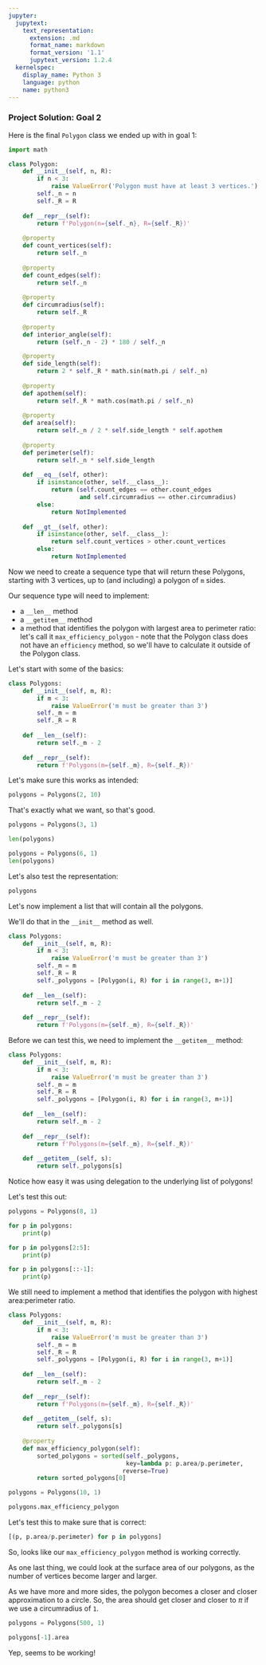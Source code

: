 ```yaml
---
jupyter:
  jupytext:
    text_representation:
      extension: .md
      format_name: markdown
      format_version: '1.1'
      jupytext_version: 1.2.4
  kernelspec:
    display_name: Python 3
    language: python
    name: python3
---
```


### Project Solution: Goal 2


Here is the final `Polygon` class we ended up with in goal 1:

```python
import math

class Polygon:
    def __init__(self, n, R):
        if n < 3:
            raise ValueError('Polygon must have at least 3 vertices.')
        self._n = n
        self._R = R
        
    def __repr__(self):
        return f'Polygon(n={self._n}, R={self._R})'
    
    @property
    def count_vertices(self):
        return self._n
    
    @property
    def count_edges(self):
        return self._n
    
    @property
    def circumradius(self):
        return self._R
    
    @property
    def interior_angle(self):
        return (self._n - 2) * 180 / self._n

    @property
    def side_length(self):
        return 2 * self._R * math.sin(math.pi / self._n)
    
    @property
    def apothem(self):
        return self._R * math.cos(math.pi / self._n)
    
    @property
    def area(self):
        return self._n / 2 * self.side_length * self.apothem
    
    @property
    def perimeter(self):
        return self._n * self.side_length
    
    def __eq__(self, other):
        if isinstance(other, self.__class__):
            return (self.count_edges == other.count_edges 
                    and self.circumradius == other.circumradius)
        else:
            return NotImplemented
        
    def __gt__(self, other):
        if isinstance(other, self.__class__):
            return self.count_vertices > other.count_vertices
        else:
            return NotImplemented
```

Now we need to create a sequence type that will return these Polygons, starting with 3 vertices, up to (and including) a polygon of `m` sides.

Our sequence type will need to implement:
* a `__len__` method
* a `__getitem__` method
* a method that identifies the polygon with largest area to perimeter ratio: let's call it `max_efficiency_polygon` - note that the Polygon class does not have an `efficiency` method, so we'll have to calculate it outside of the Polygon class.


Let's start with some of the basics:

```python
class Polygons:
    def __init__(self, m, R):
        if m < 3:
            raise ValueError('m must be greater than 3')
        self._m = m
        self._R = R
        
    def __len__(self):
        return self._m - 2
    
    def __repr__(self):
        return f'Polygons(m={self._m}, R={self._R})'
```

Let's make sure this works as intended:

```python
polygons = Polygons(2, 10)
```

That's exactly what we want, so that's good.

```python
polygons = Polygons(3, 1)
```

```python
len(polygons)
```

```python
polygons = Polygons(6, 1)
len(polygons)
```

Let's also test the representation:

```python
polygons
```

 Let's now implement a list that will contain all the polygons.
 
 We'll do that in the `__init__` method as well.

```python
class Polygons:
    def __init__(self, m, R):
        if m < 3:
            raise ValueError('m must be greater than 3')
        self._m = m
        self._R = R
        self._polygons = [Polygon(i, R) for i in range(3, m+1)]
        
    def __len__(self):
        return self._m - 2
    
    def __repr__(self):
        return f'Polygons(m={self._m}, R={self._R})'
```

Before we can test this, we need to implement the `__getitem__` method:

```python
class Polygons:
    def __init__(self, m, R):
        if m < 3:
            raise ValueError('m must be greater than 3')
        self._m = m
        self._R = R
        self._polygons = [Polygon(i, R) for i in range(3, m+1)]
        
    def __len__(self):
        return self._m - 2
    
    def __repr__(self):
        return f'Polygons(m={self._m}, R={self._R})'
    
    def __getitem__(self, s):
        return self._polygons[s]
```

Notice how easy it was using delegation to the underlying list of polygons!


Let's test this out:

```python
polygons = Polygons(8, 1)
```

```python
for p in polygons:
    print(p)
```

```python
for p in polygons[2:5]:
    print(p)
```

```python
for p in polygons[::-1]:
    print(p)
```

We still need to implement a method that identifies the polygon with highest area:perimeter ratio.

```python
class Polygons:
    def __init__(self, m, R):
        if m < 3:
            raise ValueError('m must be greater than 3')
        self._m = m
        self._R = R
        self._polygons = [Polygon(i, R) for i in range(3, m+1)]
        
    def __len__(self):
        return self._m - 2
    
    def __repr__(self):
        return f'Polygons(m={self._m}, R={self._R})'
    
    def __getitem__(self, s):
        return self._polygons[s]
    
    @property
    def max_efficiency_polygon(self):
        sorted_polygons = sorted(self._polygons, 
                                 key=lambda p: p.area/p.perimeter,
                                reverse=True)
        return sorted_polygons[0]
```

```python
polygons = Polygons(10, 1)
```

```python
polygons.max_efficiency_polygon
```

Let's test this to make sure that is correct:

```python
[(p, p.area/p.perimeter) for p in polygons]
```

So, looks like our `max_efficiency_polygon` method is working correctly.


As one last thing, we could look at the surface area of our polygons, as the number of vertices become larger and larger.

As we have more and more sides, the polygon becomes a closer and closer approximation to a circle. So, the area should get closer and closer to $\pi$ if we use a circumradius of `1`.

```python
polygons = Polygons(500, 1)
```

```python
polygons[-1].area
```

Yep, seems to be working!
